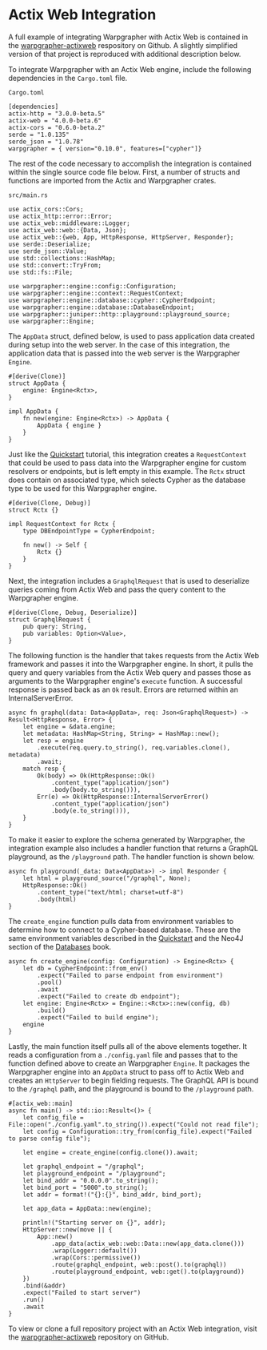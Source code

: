 # Actix Web Integration

A full example of integrating Warpgrapher with Actix Web is contained in the [warpgrapher-actixweb](https://github.com/warpforge/warpgrapher-actixweb) respository on Github. A slightly simplified version of that project is reproduced with additional description below.

To integrate Warpgrapher with an Actix Web engine, include the following dependencies in the `Cargo.toml` file.

`Cargo.toml`

```
[dependencies]
actix-http = "3.0.0-beta.5"
actix-web = "4.0.0-beta.6"
actix-cors = "0.6.0-beta.2"
serde = "1.0.135"
serde_json = "1.0.78"
warpgrapher = { version="0.10.0", features=["cypher"]}
```

The rest of the code necessary to accomplish the integration is contained within the single source code file below. First, a number of structs and functions are imported from the Actix and Warpgrapher crates.

`src/main.rs`

```
use actix_cors::Cors;
use actix_http::error::Error;
use actix_web::middleware::Logger;
use actix_web::web::{Data, Json};
use actix_web::{web, App, HttpResponse, HttpServer, Responder};
use serde::Deserialize;
use serde_json::Value;
use std::collections::HashMap;
use std::convert::TryFrom;
use std::fs::File;

use warpgrapher::engine::config::Configuration;
use warpgrapher::engine::context::RequestContext;
use warpgrapher::engine::database::cypher::CypherEndpoint;
use warpgrapher::engine::database::DatabaseEndpoint;
use warpgrapher::juniper::http::playground::playground_source;
use warpgrapher::Engine;
```

The `AppData` struct, defined below, is used to pass application data created during setup into the web server. In the case of this integration, the application data that is passed into the web server is the Warpgrapher `Engine`.


```
#[derive(Clone)]
struct AppData {
    engine: Engine<Rctx>,
}

impl AppData {
    fn new(engine: Engine<Rctx>) -> AppData {
        AppData { engine }
    }
}
```

Just like the [Quickstart](../warpgrapher/quickstart.html) tutorial, this integration creates a `RequestContext` that could be used to pass data into the Warpgrapher engine for custom resolvers or endpoints, but is left empty in this example. The `Rctx` struct does contain on associated type, which selects Cypher as the database type to be used for this Warpgrapher engine.

```
#[derive(Clone, Debug)]
struct Rctx {}

impl RequestContext for Rctx {
    type DBEndpointType = CypherEndpoint;

    fn new() -> Self {
        Rctx {}
    }
}
```

Next, the integration includes a `GraphqlRequest` that is used to deserialize queries coming from Actix Web and pass the query content to the Warpgrapher engine.

```
#[derive(Clone, Debug, Deserialize)]
struct GraphqlRequest {
    pub query: String,
    pub variables: Option<Value>,
}
```

The following function is the handler that takes requests from the Actix Web framework and passes it into the Warpgrapher engine. In short, it pulls the query and query variables from the Actix Web query and passes those as arguments to the Warpgrapher engine's `execute` function. A successful response is passed back as an `Ok` result. Errors are returned within an InternalServerError.

```
async fn graphql(data: Data<AppData>, req: Json<GraphqlRequest>) -> Result<HttpResponse, Error> {
    let engine = &data.engine;
    let metadata: HashMap<String, String> = HashMap::new();
    let resp = engine
        .execute(req.query.to_string(), req.variables.clone(), metadata)
        .await;
    match resp {
        Ok(body) => Ok(HttpResponse::Ok()
            .content_type("application/json")
            .body(body.to_string())),
        Err(e) => Ok(HttpResponse::InternalServerError()
            .content_type("application/json")
            .body(e.to_string())),
    }
}
```

To make it easier to explore the schema generated by Warpgrapher, the integration example also includes a handler function that returns a GraphQL playground, as the `/playground` path. The handler function is shown below.

```
async fn playground(_data: Data<AppData>) -> impl Responder {
    let html = playground_source("/graphql", None);
    HttpResponse::Ok()
        .content_type("text/html; charset=utf-8")
        .body(html)
}
```

The `create_engine` function pulls data from environment variables to determine how to connect to a Cypher-based database. These are the same environment variables described in the [Quickstart](../warpgrapher/quickstart.html) and the Neo4J section of the [Databases](../configuration/databases.html) book.

```
async fn create_engine(config: Configuration) -> Engine<Rctx> {
    let db = CypherEndpoint::from_env()
        .expect("Failed to parse endpoint from environment")
        .pool()
        .await
        .expect("Failed to create db endpoint");
    let engine: Engine<Rctx> = Engine::<Rctx>::new(config, db)
        .build()
        .expect("Failed to build engine");
    engine
}
```

Lastly, the main function itself pulls all of the above elements together. It reads a configuration from a `./config.yaml` file and passes that to the function defined above to create an Warpgrapher `Engine`. It packages the Warpgrapher engine into an `AppData` struct to pass off to Actix Web and creates an `HttpServer` to begin fielding requests. The GraphQL API is bound to the `/graphql` path, and the playground is bound to the `/playground` path.

```
#[actix_web::main]
async fn main() -> std::io::Result<()> {
    let config_file = File::open("./config.yaml".to_string()).expect("Could not read file");
    let config = Configuration::try_from(config_file).expect("Failed to parse config file");

    let engine = create_engine(config.clone()).await;

    let graphql_endpoint = "/graphql";
    let playground_endpoint = "/playground";
    let bind_addr = "0.0.0.0".to_string();
    let bind_port = "5000".to_string();
    let addr = format!("{}:{}", bind_addr, bind_port);

    let app_data = AppData::new(engine);

    println!("Starting server on {}", addr);
    HttpServer::new(move || {
        App::new()
            .app_data(actix_web::web::Data::new(app_data.clone()))
            .wrap(Logger::default())
            .wrap(Cors::permissive())
            .route(graphql_endpoint, web::post().to(graphql))
            .route(playground_endpoint, web::get().to(playground))
    })
    .bind(&addr)
    .expect("Failed to start server")
    .run()
    .await
}
```

To view or clone a full repository project with an Actix Web integration, visit the [warpgrapher-actixweb](https://github.com/warpforge/warpgrapher-actixweb) repository on GitHub.
